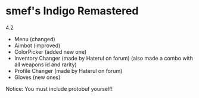 # smef's Indigo Remastered
4.2
+ Menu (changed)
+ Aimbot (improved)
+ ColorPicker (added new one)
+ Inventory Changer (made by Haterul on forum) (also made a combo with all weapons id and rarity)
+ Profile Changer (made by Haterul on forum)
+ Gloves (new ones)

Notice: You must include protobuf yourself!
